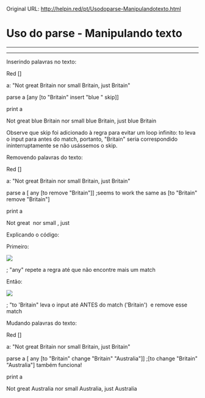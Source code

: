 Original URL: <http://helpin.red/pt/Usodoparse-Manipulandotexto.html>

# Uso do parse - Manipulando texto

* * *

* * *

Inserindo palavras no texto:

Red \[]

a: "Not great Britain nor small Britain, just Britain"

parse a \[any \[to "Britain" insert "blue " skip]]

print a

Not great blue Britain nor small blue Britain, just blue Britain

Observe que skip foi adicionado à regra para evitar um loop infinito: to leva o input para antes do match, portanto, "Britain" seria correspondido ininterruptamente se não usássemos o skip.

Removendo palavras do texto:

Red \[]

a: "Not great Britain nor small Britain, just Britain"

parse a \[ any \[to remove "Britain"]] ;seems to work the same as \[to "Britain" remove "Britain"]

print a

Not great  nor small , just

Explicando o código:

Primeiro:

![](http://helpin.red/lib/NewItem197.png)

; "any" repete a regra até que não encontre mais um match

Então:

![](http://helpin.red/lib/NewItem196.png)

; "to 'Britain" leva o input até ANTES do match ('Britain')  e remove esse match

Mudando palavras do texto:

Red \[]

a: "Not great Britain nor small Britain, just Britain"

parse a \[ any \[to "Britain" change "Britain" "Australia"]] ;\[to change "Britain" "Australia"] também funciona!

print a

Not great Australia nor small Australia, just Australia
